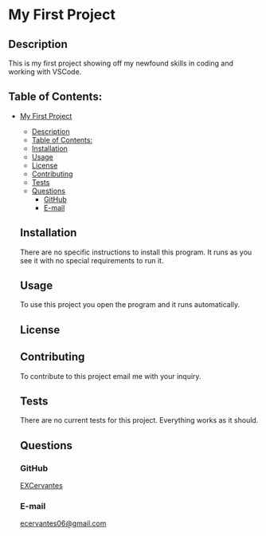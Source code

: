 # My First Project
    
   
    
  ## Description
  This is my first project showing off my newfound skills in coding and working with VSCode.

  ## Table of Contents:
- [My First Project](#my-first-project)
  - [Description](#description)
  - [Table of Contents:](#table-of-contents)
  - [Installation](#installation)
  - [Usage](#usage)
  - [License](#license)
  - [Contributing](#contributing)
  - [Tests](#tests)
  - [Questions](#questions)
    - [GitHub](#github)
    - [E-mail](#e-mail)
  
  ## Installation
  There are no specific instructions to install this program. It runs as you see it with no special requirements to run it.
  
  ## Usage
  
  To use this project you open the program and it runs automatically.
  
  ## License
   

  ## Contributing
  To contribute to this project email me with your inquiry.
  
  ## Tests
  There are no current tests for this project. Everything works as it should.
  
  ## Questions

  ### GitHub
  [EXCervantes](https://github.com/EXCervantes)
  
  ### E-mail
  ecervantes06@gmail.com